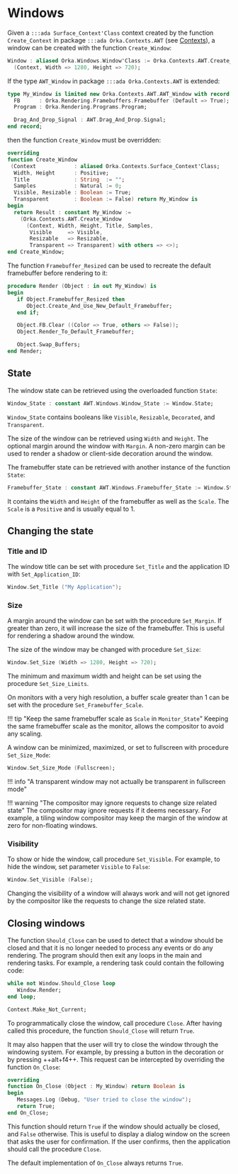 # Windows

Given a `:::ada Surface_Context'Class` context created by the function `Create_Context`
in package `:::ada Orka.Contexts.AWT` (see [Contexts](/rendering/contexts/#awt)), a
window can be created with the function `Create_Window`:

```ada
Window : aliased Orka.Windows.Window'Class := Orka.Contexts.AWT.Create_Window
  (Context, Width => 1280, Height => 720);
```

If the type `AWT_Window` in package `:::ada Orka.Contexts.AWT` is extended:

```ada
type My_Window is limited new Orka.Contexts.AWT.AWT_Window with record
  FB      : Orka.Rendering.Framebuffers.Framebuffer (Default => True);
  Program : Orka.Rendering.Programs.Program;

  Drag_And_Drop_Signal : AWT.Drag_And_Drop.Signal;
end record;
```

then the function `Create_Window` must be overridden:

```ada
overriding
function Create_Window
 (Context            : aliased Orka.Contexts.Surface_Context'Class;
  Width, Height      : Positive;
  Title              : String  := "";
  Samples            : Natural := 0;
  Visible, Resizable : Boolean := True;
  Transparent        : Boolean := False) return My_Window is
begin
  return Result : constant My_Window :=
    (Orka.Contexts.AWT.Create_Window
      (Context, Width, Height, Title, Samples,
       Visible     => Visible,
       Resizable   => Resizable,
       Transparent => Transparent) with others => <>);
end Create_Window;
```

The function `Framebuffer_Resized` can be used to recreate the default
framebuffer before rendering to it:

```ada
procedure Render (Object : in out My_Window) is
begin
   if Object.Framebuffer_Resized then
      Object.Create_And_Use_New_Default_Framebuffer;
   end if;

   Object.FB.Clear ((Color => True, others => False));
   Object.Render_To_Default_Framebuffer;

   Object.Swap_Buffers;
end Render;
```

## State

The window state can be retrieved using the overloaded function `State`:

```ada
Window_State : constant AWT.Windows.Window_State := Window.State;
```

`Window_State` contains booleans like `Visible`, `Resizable`, `Decorated`,
and `Transparent`.

The size of the window can be retrieved using `Width` and `Height`.
The optional margin around the window with `Margin`. A non-zero margin
can be used to render a shadow or client-side decoration around the window.

The framebuffer state can be retrieved with another instance of the
function `State`:

```ada
Framebuffer_State : constant AWT.Windows.Framebuffer_State := Window.State;
```

It contains the `Width` and `Height` of the framebuffer as well as the `Scale`.
The `Scale` is a `Positive` and is usually equal to 1.

## Changing the state

### Title and ID

The window title can be set with procedure `Set_Title` and the application ID
with `Set_Application_ID`:

```ada
Window.Set_Title ("My Application");
```

### Size

A margin around the window can be set with the procedure `Set_Margin`.
If greater than zero, it will increase the size of the framebuffer.
This is useful for rendering a shadow around the window.

The size of the window may be changed with procedure `Set_Size`:

```ada
Window.Set_Size (Width => 1280, Height => 720);
```

The minimum and maximum width and height can be set using the procedure `Set_Size_Limits`.

On monitors with a very high resolution, a buffer scale greater than 1 can be set
with the procedure `Set_Framebuffer_Scale`.

!!! tip "Keep the same framebuffer scale as `Scale` in `Monitor_State`"
    Keeping the same framebuffer scale as the monitor, allows the
    compositor to avoid any scaling.

A window can be minimized, maximized, or set to fullscreen with procedure `Set_Size_Mode`:

```ada
Window.Set_Size_Mode (Fullscreen);
```

!!! info "A transparent window may not actually be transparent in fullscreen mode"

!!! warning "The compositor may ignore requests to change size related state"
    The compositor may ignore requests if it deems necessary. For example, a
    tiling window compositor may keep the margin of the window at zero for
    non-floating windows.

### Visibility

To show or hide the window, call procedure `Set_Visible`.
For example, to hide the window, set parameter `Visible` to `False`:

```ada
Window.Set_Visible (False);
```

Changing the visibility of a window will always work and will not get ignored
by the compositor like the requests to change the size related state.

## Closing windows

The function `Should_Close` can be used to detect that a window should be
closed and that it is no longer needed to process any events or do any
rendering. The program should then exit any loops in the main and rendering tasks.
For example, a rendering task could contain the following code:

```ada
while not Window.Should_Close loop
   Window.Render;
end loop;

Context.Make_Not_Current;
```

To programmatically close the window, call procedure `Close`. After having
called this procedure, the function `Should_Close` will return `True`.

It may also happen that the user will try to close the window through the
windowing system. For example, by pressing a button in the decoration or
by pressing ++alt+f4++. This request can be intercepted by overriding the
function `On_Close`:

```ada
overriding
function On_Close (Object : My_Window) return Boolean is
begin
   Messages.Log (Debug, "User tried to close the window");
   return True;
end On_Close;
```

This function should return `True` if the window should actually be closed,
and `False` otherwise. This is useful to display a dialog window on the
screen that asks the user for confirmation. If the user confirms, then
the application should call the procedure `Close`.

The default implementation of `On_Close` always returns `True`.
